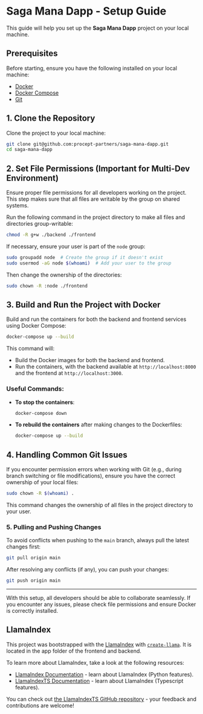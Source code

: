 
# Saga Mana Dapp - Setup Guide

This guide will help you set up the **Saga Mana Dapp** project on your local machine.

## Prerequisites

Before starting, ensure you have the following installed on your local machine:
- [Docker](https://docs.docker.com/get-docker/)
- [Docker Compose](https://docs.docker.com/compose/install/)
- [Git](https://git-scm.com/)

## 1. Clone the Repository

Clone the project to your local machine:

```bash
git clone git@github.com:procept-partners/saga-mana-dapp.git
cd saga-mana-dapp
```

## 2. Set File Permissions (Important for Multi-Dev Environment)

Ensure proper file permissions for all developers working on the project. This step makes sure that all files are writable by the group on shared systems.

Run the following command in the project directory to make all files and directories group-writable:

```bash
chmod -R g+w ./backend ./frontend
```

If necessary, ensure your user is part of the `node` group:

```bash
sudo groupadd node  # Create the group if it doesn't exist
sudo usermod -aG node $(whoami)  # Add your user to the group
```

Then change the ownership of the directories:

```bash
sudo chown -R :node ./frontend
```

## 3. Build and Run the Project with Docker

Build and run the containers for both the backend and frontend services using Docker Compose:

```bash
docker-compose up --build
```

This command will:
- Build the Docker images for both the backend and frontend.
- Run the containers, with the backend available at `http://localhost:8000` and the frontend at `http://localhost:3000`.


### Useful Commands:

- **To stop the containers**:
  ```bash
  docker-compose down
  ```

- **To rebuild the containers** after making changes to the Dockerfiles:
  ```bash
  docker-compose up --build
  ```

## 4. Handling Common Git Issues

If you encounter permission errors when working with Git (e.g., during branch switching or file modifications), ensure you have the correct ownership of your local files:

```bash
sudo chown -R $(whoami) .
```

This command changes the ownership of all files in the project directory to your user.

### 5. Pulling and Pushing Changes

To avoid conflicts when pushing to the `main` branch, always pull the latest changes first:

```bash
git pull origin main
```

After resolving any conflicts (if any), you can push your changes:

```bash
git push origin main
```

---

With this setup, all developers should be able to collaborate seamlessly. If you encounter any issues, please check file permissions and ensure Docker is correctly installed.

## LlamaIndex

This project was bootstrapped with the [LlamaIndex](https://www.llamaindex.ai/) with [`create-llama`](https://github.com/run-llama/LlamaIndexTS/tree/main/packages/create-llama). It is located in the app folder of the frontend and backend.

To learn more about LlamaIndex, take a look at the following resources:

- [LlamaIndex Documentation](https://docs.llamaindex.ai) - learn about LlamaIndex (Python features).
- [LlamaIndexTS Documentation](https://ts.llamaindex.ai) - learn about LlamaIndex (Typescript features).

You can check out [the LlamaIndexTS GitHub repository](https://github.com/run-llama/LlamaIndexTS) - your feedback and contributions are welcome!
